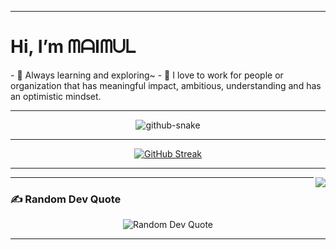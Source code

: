 

---

<h1>Hi, I’m ᗰᗩIᗰᑌᒪ</h1>
- 🌱 Always learning and exploring~
- 🎯 I love to work for people or organization that has meaningful impact, ambitious, understanding and has an optimistic mindset.

---

<p align="center">
<picture>
  <source media="(prefers-color-scheme: dark)" srcset="https://raw.githubusercontent.com/tobiasmeyhoefer/tobiasmeyhoefer/output/github-snake-dark.svg" />
  <source media="(prefers-color-scheme: light)" srcset="https://raw.githubusercontent.com/tobiasmeyhoefer/tobiasmeyhoefer/output/github-snake.svg" />
  <img alt="github-snake" src="https://raw.githubusercontent.com/tobiasmeyhoefer/tobiasmeyhoefer/output/github-snake.svg" />
</picture>
</p>

---

<p align="center">
  <a href="https://git.io/streak-stats">
    <img src="https://github-readme-streak-stats.herokuapp.com?user=Maimul" alt="GitHub Streak"/>
  </a>
</p>

---

<p align="right">
 <a href='https://linkedin.com/in/maimul'><img align='right' src='https://media.tenor.com/GLZZKZJyJAEAAAAM/dance-dancing-duck.gif'/></a>
</p>

---


### ✍️ Random Dev Quote
<p align='center'>
  <img src="https://quotes-github-readme.vercel.app/api?type=horizontal&theme=merko"
       alt='Random Dev Quote'/>

---


